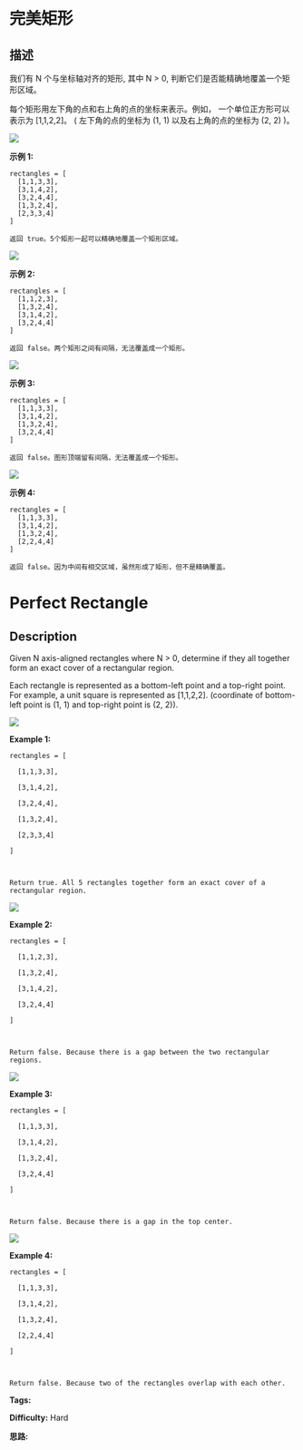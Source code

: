 # 完美矩形

## 描述

我们有 N 个与坐标轴对齐的矩形, 其中 N > 0, 判断它们是否能精确地覆盖一个矩形区域。

每个矩形用左下角的点和右上角的点的坐标来表示。例如， 一个单位正方形可以表示为 [1,1,2,2]。 ( 左下角的点的坐标为 (1, 1) 以及右上角的点的坐标为 (2, 2) )。

![](https://assets.leetcode-cn.com/aliyun-lc-upload/uploads/2018/10/22/rectangle_perfect.gif)

**示例 1:**

    
    
    rectangles = [
      [1,1,3,3],
      [3,1,4,2],
      [3,2,4,4],
      [1,3,2,4],
      [2,3,3,4]
    ]
    
    返回 true。5个矩形一起可以精确地覆盖一个矩形区域。
    



![](https://assets.leetcode-cn.com/aliyun-lc-upload/uploads/2018/10/22/rectangle_separated.gif)

**示例  2:**

    
    
    rectangles = [
      [1,1,2,3],
      [1,3,2,4],
      [3,1,4,2],
      [3,2,4,4]
    ]
    
    返回 false。两个矩形之间有间隔，无法覆盖成一个矩形。
    



![](https://assets.leetcode-cn.com/aliyun-lc-upload/uploads/2018/10/22/rectangle_hole.gif)

**示例 3:**

    
    
    rectangles = [
      [1,1,3,3],
      [3,1,4,2],
      [1,3,2,4],
      [3,2,4,4]
    ]
    
    返回 false。图形顶端留有间隔，无法覆盖成一个矩形。
    



![](https://assets.leetcode-cn.com/aliyun-lc-upload/uploads/2018/10/22/rectangle_intersect.gif)

**示例 4:**

    
    
    rectangles = [
      [1,1,3,3],
      [3,1,4,2],
      [1,3,2,4],
      [2,2,4,4]
    ]
    
    返回 false。因为中间有相交区域，虽然形成了矩形，但不是精确覆盖。
    



# Perfect Rectangle

## Description



Given N axis-aligned rectangles where N > 0, determine if they all together form an exact cover of a rectangular region.

Each rectangle is represented as a bottom-left point and a top-right point. For example, a unit square is represented as [1,1,2,2]. (coordinate of bottom-left point is (1, 1) and top-right point is (2, 2)).

![](https://assets.leetcode.com/uploads/2018/10/22/rectangle_perfect.gif)

**Example 1:**

    
    
    rectangles = [
      [1,1,3,3],
      [3,1,4,2],
      [3,2,4,4],
      [1,3,2,4],
      [2,3,3,4]
    ]
    
    Return true. All 5 rectangles together form an exact cover of a rectangular region.
    





![](https://assets.leetcode.com/uploads/2018/10/22/rectangle_separated.gif)

**Example 2:**

    
    
    rectangles = [
      [1,1,2,3],
      [1,3,2,4],
      [3,1,4,2],
      [3,2,4,4]
    ]
    
    Return false. Because there is a gap between the two rectangular regions.
    





![](https://assets.leetcode.com/uploads/2018/10/22/rectangle_hole.gif)

**Example 3:**

    
    
    rectangles = [
      [1,1,3,3],
      [3,1,4,2],
      [1,3,2,4],
      [3,2,4,4]
    ]
    
    Return false. Because there is a gap in the top center.
    





![](https://assets.leetcode.com/uploads/2018/10/22/rectangle_intersect.gif)

**Example 4:**

    
    
    rectangles = [
      [1,1,3,3],
      [3,1,4,2],
      [1,3,2,4],
      [2,2,4,4]
    ]
    
    Return false. Because two of the rectangles overlap with each other.
    




**Tags:** 

**Difficulty:** Hard

**思路:**
